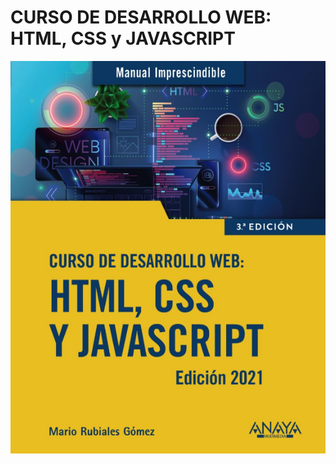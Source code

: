 # CURSO DE DESARROLLO WEB: HTML, CSS y JAVASCRIPT
![Imágen de presentación del curso de Desarrollo Web con HTML, CSS y JAVASCRIPT](https://github.com/VuitBlack/Curso-HTML-CSS-y-JavaSCRIPT/blob/main/Images/Curso%20HTML%20CSS%20y%20JAVASCRIPT.png)


